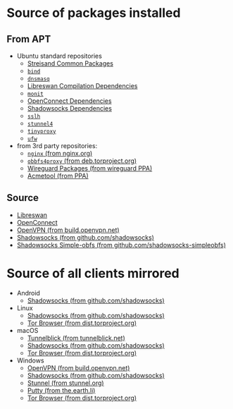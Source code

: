 # Source of packages installed

## From APT

- Ubuntu standard repositories
  - [Streisand Common Packages](https://github.com/jlund/streisand/blob/master/playbooks/roles/common/vars/main.yml)
  - [`bind`](https://github.com/jlund/streisand/blob/master/playbooks/roles/dnsmasq/tasks/main.yml)
  - [`dnsmasq`](https://github.com/jlund/streisand/blob/master/playbooks/roles/dnsmasq/tasks/main.yml)
  - [Libreswan Compilation Dependencies](https://github.com/jlund/streisand/blob/master/playbooks/roles/l2tp-ipsec/vars/main.yml)
  - [`monit`](https://github.com/jlund/streisand/blob/master/playbooks/roles/monit/tasks/main.yml)
  - [OpenConnect Dependencies](https://github.com/jlund/streisand/blob/master/playbooks/roles/openconnect/vars/main.yml)
  - [Shadowsocks Dependencies](https://github.com/jlund/streisand/blob/master/playbooks/roles/shadowsocks/vars/main.yml)
  - [`sslh`](https://github.com/jlund/streisand/blob/master/playbooks/roles/sslh/tasks/main.yml)
  - [`stunnel4`](https://github.com/jlund/streisand/blob/master/playbooks/roles/stunnel/tasks/main.yml)
  - [`tinyproxy`](https://github.com/jlund/streisand/blob/master/playbooks/roles/tinyproxy/tasks/main.yml)
  - [`ufw`](https://github.com/jlund/streisand/blob/master/playbooks/roles/ufw/tasks/main.yml)
- from 3rd party repositories:
  - [`nginx` (from nginx.org)](https://github.com/jlund/streisand/blob/master/playbooks/roles/nginx/tasks/main.yml)
  - [`obbfs4proxy` (from deb.torproject.org)](https://github.com/jlund/streisand/blob/master/playbooks/roles/tor-bridge/tasks/main.yml)
  - [Wireguard Packages (from wireguard PPA)](https://github.com/jlund/streisand/blob/master/playbooks/roles/wireguard/tasks/install.yml)
  - [Acmetool (from PPA)](https://github.com/jlund/streisand/blob/master/playbooks/roles/lets-encrypt/tasks/install.yml)

## Source
- [Libreswan](https://github.com/jlund/streisand/blob/master/playbooks/roles/l2tp-ipsec/vars/main.yml)
- [OpenConnect](https://github.com/jlund/streisand/blob/master/playbooks/roles/openconnect/vars/main.yml)
- [OpenVPN (from build.openvpn.net)](https://github.com/jlund/streisand/blob/master/playbooks/roles/openvpn/vars/mirror.yml)
- [Shadowsocks (from github.com/shadowsocks)](https://github.com/jlund/streisand/blob/master/playbooks/roles/shadowsocks/tasks/main.yml)
- [Shadowsocks Simple-obfs (from github.com/shadowsocks-simpleobfs)](https://github.com/jlund/streisand/blob/master/playbooks/roles/shadowsocks/tasks/simple-obfs.yml)


# Source of all clients mirrored

- Android
  - [Shadowsocks (from github.com/shadowsocks)](https://github.com/jlund/streisand/blob/master/playbooks/roles/shadowsocks/vars/mirror.yml)
- Linux
  - [Shadowsocks (from github.com/shadowsocks)](https://github.com/jlund/streisand/blob/master/playbooks/roles/shadowsocks/vars/mirror.yml)
  - [Tor Browser (from dist.torproject.org)](https://github.com/jlund/streisand/blob/master/playbooks/roles/tor-bridge/vars/mirror-common.yml)
- macOS
  - [Tunnelblick (from tunnelblick.net)](https://github.com/jlund/streisand/blob/master/playbooks/roles/openvpn/vars/mirror.yml)
  - [Shadowsocks (from github.com/shadowsocks)](https://github.com/jlund/streisand/blob/master/playbooks/roles/shadowsocks/vars/mirror.yml)
  - [Tor Browser (from dist.torproject.org)](https://github.com/jlund/streisand/blob/master/playbooks/roles/tor-bridge/vars/mirror-common.yml)
- Windows
  - [OpenVPN (from build.openvpn.net)](https://github.com/jlund/streisand/blob/master/playbooks/roles/openvpn/vars/mirror.yml)
  - [Shadowsocks (from github.com/shadowsocks)](https://github.com/jlund/streisand/blob/master/playbooks/roles/shadowsocks/vars/mirror.yml)
  - [Stunnel (from stunnel.org)](https://github.com/jlund/streisand/blob/master/playbooks/roles/stunnel/vars/mirror.yml)
  - [Putty (from the.earth.li)](https://github.com/jlund/streisand/blob/master/playbooks/roles/streisand-mirror/vars/ssh.yml)
  - [Tor Browser (from dist.torproject.org)](https://github.com/jlund/streisand/blob/master/playbooks/roles/tor-bridge/vars/mirror-common.yml)
